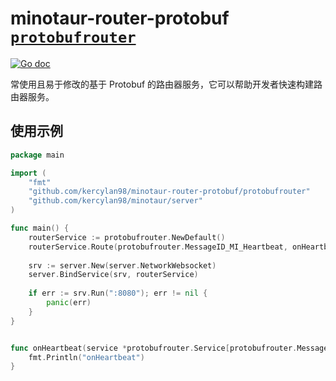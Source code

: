 # minotaur-router-protobuf [`protobufrouter`](https://pkg.go.dev/github.com/kercylan98/minotaur-router-protobuf/protobufrouter)

[![Go doc](https://img.shields.io/badge/go.dev-reference-brightgreen?logo=go&logoColor=white&style=flat)](https://pkg.go.dev/github.com/kercylan98/minotaur-router-protobuf/protobufrouter)

常使用且易于修改的基于 Protobuf 的路由器服务，它可以帮助开发者快速构建路由器服务。

## 使用示例

```go
package main

import (
	"fmt"
	"github.com/kercylan98/minotaur-router-protobuf/protobufrouter"
	"github.com/kercylan98/minotaur/server"
)

func main() {
	routerService := protobufrouter.NewDefault()
	routerService.Route(protobufrouter.MessageID_MI_Heartbeat, onHeartbeat)
	
	srv := server.New(server.NetworkWebsocket)
	server.BindService(srv, routerService)
	
	if err := srv.Run(":8080"); err != nil {
        panic(err)
    }
}


func onHeartbeat(service *protobufrouter.Service[protobufrouter.MessageID, *protobufrouter.Message, *server.Conn], entity *server.Conn, reader protobufrouter.Reader) {
	fmt.Println("onHeartbeat")
}

```
